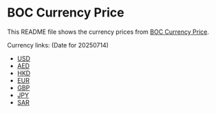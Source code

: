 # BOC Currency Price

This README file shows the currency prices from [BOC Currency Price](https://www.boc.cn/sourcedb/whpj/).

Currency links: (Date for 20250714)

- [USD](https://bocurrencyprice.techina.science/BOC_CURRENCY_PRICE/USD/20250714.json)
- [AED](https://bocurrencyprice.techina.science/BOC_CURRENCY_PRICE/AED/20250714.json)
- [HKD](https://bocurrencyprice.techina.science/BOC_CURRENCY_PRICE/HKD/20250714.json)
- [EUR](https://bocurrencyprice.techina.science/BOC_CURRENCY_PRICE/EUR/20250714.json)
- [GBP](https://bocurrencyprice.techina.science/BOC_CURRENCY_PRICE/GBP/20250714.json)
- [JPY](https://bocurrencyprice.techina.science/BOC_CURRENCY_PRICE/JPY/20250714.json)
- [SAR](https://bocurrencyprice.techina.science/BOC_CURRENCY_PRICE/SAR/20250714.json)
